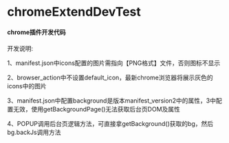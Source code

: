 # chromeExtendDevTest

####  chrome插件开发代码

开发说明:

1、manifest.json中icons配置的图片需指向【PNG格式】文件，否则图标不显示

2、browser_action中不设置default_icon，最新chrome浏览器将展示灰色的icons中的图片

3、manifest.json中配置background是版本manifest_version2中的属性，3中配置无效，使用getBackgroundPage()无法获取后台页DOM及属性

4、POPUP调用后台页逻辑方法，可直接拿getBackground()获取的bg，然后bg.backJs调用方法